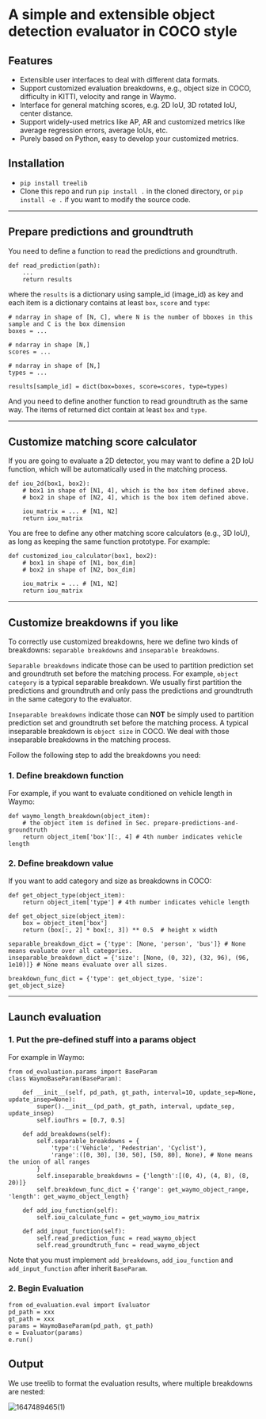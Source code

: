# A simple and extensible object detection evaluator in COCO style

## Features 
- Extensible user interfaces to deal with different data formats.
- Support customized evaluation breakdowns, e.g., object size in COCO, difficulty in KITTI, velocity and range in Waymo.
- Interface for general matching scores, e.g. 2D IoU, 3D rotated IoU, center distance.
- Support widely-used metrics like AP, AR and customized metrics like average regression errors, average IoUs, etc. 
- Purely based on Python, easy to develop your customized metrics.

## Installation
- `pip install treelib`
- Clone this repo and run `pip install .` in the cloned directory, or `pip install -e .` if you want to modify the source code.
---
## Prepare predictions and groundtruth
You need to define a function to read the predictions and groundtruth. 
```
def read_prediction(path):
    ...
    return results
```
where the `results` is a dictionary using sample_id (image_id) as key and each item is a dictionary contains at least `box`, `score` and `type`:
```
# ndarray in shape of [N, C], where N is the number of bboxes in this sample and C is the box dimension
boxes = ... 

# ndarray in shape [N,]
scores = ... 

# ndarray in shape of [N,]
types = ... 

results[sample_id] = dict(box=boxes, score=scores, type=types)
```
And you need to define another function to read groundtruth as the same way. The items of returned dict contain at least `box` and `type`.

---
## Customize matching score calculator
If you are going to evaluate a 2D detector, you may want to define a 2D IoU function, which will be automatically used in the matching process. 

```
def iou_2d(box1, box2):
    # box1 in shape of [N1, 4], which is the box item defined above.
    # box2 in shape of [N2, 4], which is the box item defined above.
    
    iou_matrix = ... # [N1, N2]
    return iou_matrix
```
You are free to define any other matching score calculators (e.g., 3D IoU), as long as keeping the same function prototype. For example:
```
def customized_iou_calculator(box1, box2):
    # box1 in shape of [N1, box_dim]
    # box2 in shape of [N2, box_dim]

    iou_matrix = ... # [N1, N2]
    return iou_matrix
```


---
## Customize breakdowns if you like
To correctly use customized breakdowns, here we define two kinds of breakdowns: `separable breakdowns` and `inseparable breakdowns`.

`Separable breakdowns` indicate those can be used to partition prediction set and groundtruth set before the matching process. For example, `object category` is a typical separable breakdown. We usually first partition the predictions and groundtruth and only pass the predictions and groundtruth in the same category to the evaluator.

`Inseparable breakdowns` indicate those can **NOT** be simply used to partition prediction set and groundtruth set before the matching process. A typical inseparable breakdown is `object size` in COCO. We deal with those inseparable breakdowns in the matching process.  

Follow the following step to add the breakdowns you need:

### 1. Define breakdown function
For example, if you want to evaluate conditioned on vehicle length in Waymo:
```
def waymo_length_breakdown(object_item):
    # the object item is defined in Sec. prepare-predictions-and-groundtruth
    return object_item['box'][:, 4] # 4th number indicates vehicle length
```
### 2. Define breakdown value
If you want to add category and size as breakdowns in COCO:
```
def get_object_type(object_item):
    return object_item['type'] # 4th number indicates vehicle length

def get_object_size(object_item):
    box = object_item['box']
    return (box[:, 2] * box[:, 3]) ** 0.5  # height x width

separable_breakdown_dict = {'type': [None, 'person', 'bus']} # None means evaluate over all categories.
inseparable_breakdown_dict = {'size': [None, (0, 32), (32, 96), (96, 1e10)]} # None means evaluate over all sizes.

breakdown_func_dict = {'type': get_object_type, 'size': get_object_size}
```
---
## Launch evaluation
### 1. Put the pre-defined stuff into a params object
For example in Waymo:
```
from od_evaluation.params import BaseParam
class WaymoBaseParam(BaseParam):

    def __init__(self, pd_path, gt_path, interval=10, update_sep=None, update_insep=None):
        super().__init__(pd_path, gt_path, interval, update_sep, update_insep)
        self.iouThrs = [0.7, 0.5]
    
    def add_breakdowns(self):
        self.separable_breakdowns = {
            'type':('Vehicle', 'Pedestrian', 'Cyclist'), 
            'range':([0, 30], [30, 50], [50, 80], None), # None means the union of all ranges
        }
        self.inseparable_breakdowns = {'length':[(0, 4), (4, 8), (8, 20)]}
        self.breakdown_func_dict = {'range': get_waymo_object_range, 'length': get_waymo_object_length}
    
    def add_iou_function(self):
        self.iou_calculate_func = get_waymo_iou_matrix

    def add_input_function(self):
        self.read_prediction_func = read_waymo_object
        self.read_groundtruth_func = read_waymo_object
```
Note that you must implement `add_breakdowns`, `add_iou_function` and `add_input_function` after inherit `BaseParam`.
### 2. Begin Evaluation
```
from od_evaluation.eval import Evaluator
pd_path = xxx
gt_path = xxx
params = WaymoBaseParam(pd_path, gt_path)
e = Evaluator(params)
e.run()
```
## Output
We use treelib to format the evaluation results, where multiple breakdowns are nested:

![1647489465(1)](https://user-images.githubusercontent.com/21312704/158734191-343c7116-f253-4caf-ab8e-8530972d0e12.png)

